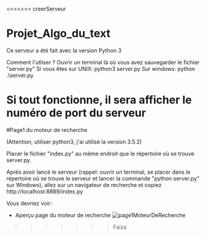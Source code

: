 <<<<<<< creerServeur
# Projet_Algo_du_text 
Ce serveur a été fait avec la version Python 3

Comment l'utliser ?
Ouvrir un terminal là où vous avez sauvegarder le fichier "server.py"
Si vous êtes sur UNIX: python3 server.py
Sur windows: python .\server.py

Si tout fonctionne, il sera afficher le numéro de port du serveur
=======
#Page1 du moteur de recherche

(Attention, utiliser python3, j'ai utilisé la version 3.5.2)

Placer le fichier "index.py" au même endroit que le répertoire où se trouve server.py.

Après avoir lancé le serveur (rappel: ouvrir un terminal, se placer dans le répertoire où se trouve le serveur et lancer la commande "python server.py" sur Windows), allez sur un navigateur de recherche et copiez http://localhost:8889/index.py

Vous devriez voir:

- Aperçu page du moteur de recherche
![page1MoteurDeRecherche](https://github.com/laklam/Projet_Algo_du_texte/blob/page1Moteur/Page1MoteurDeRecherche.PNG)
>>>>>>> Faiza
